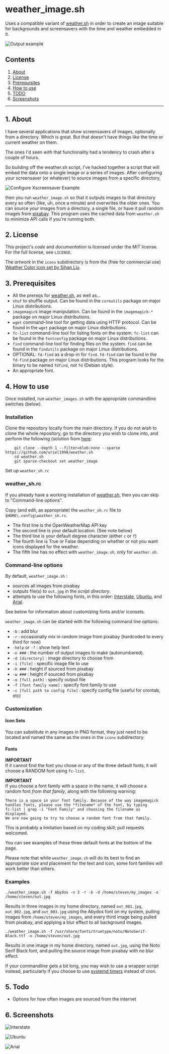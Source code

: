 # weather_image.sh 

Uses a compatible variant of [weather.sh](https://uriel1998.github.io/weather.sh/) in order to create an image suitable 
for backgrounds and screensavers with the time and weather embedded in it.

![Output example](https://github.com/uriel1998/weather.sh/raw/master/weather_image/ubuntu_font.jpg "Example output")

## Contents
 1. [About](#1-about)
 2. [License](#2-license)
 3. [Prerequisites](#3-prerequisites)
 4. [How to use](#4-how-to-use)
 5. [TODO](#5-todo)
 6. [Screenshots](#6-screenshots)

***

## 1. About

I have several applications that show screensavers of images, optionally from a 
directory.  Which is great.  But that doesn't have things like the time or 
current weather on them.

The ones I'd seen *with* that functionality had a tendency to crash after a 
couple of hours.  

So building off the weather.sh script, I've hacked together a script that will 
embed the data onto a single image or a series of images.  After configuring 
your screensaver (or whatever) to source images from a specific directory,

![Configure Xscreensaver Example](https://github.com/uriel1998/weather.sh/raw/master/weather_image/xscreensaver_setup.png "Example of configuring Xscreensaver")

then you run `weather_image.sh` so that it outputs images to that directory 
every so often (like, uh, once a minute) and overwrites the older ones.  You 
can source *your* images from a directory, a single file, or have it pull 
random images from [pixabay](pixabay.com).  This program uses the cached data
from `weather.sh` to minimize API calls if you're running both.

## 2. License

This project's *code* and *documentation* is licensed under the MIT license. For the full license, see `LICENSE`.

The *artwork* in the `icons` subdirectory is from the (free for commercial use) 
[Weather Color icon set by Sihan Liu](https://www.iconfinder.com/iconsets/weather-color-2).  

## 3. Prerequisites

 * All the prereqs for [weather.sh](https://uriel1998.github.io/weather.sh/), as well as...
 * `shuf` to shuffle output. Can be found in the `coreutils` package on major 
 Linux distributions.  
 * `imagemagick` image manipulation. Can be found in the `imagemagick-*` 
 package on major Linux distributions.  
 * `wget` command-line tool for getting data using HTTP protocol. Can be 
 found in the `wget` package on major Linux distributions.  
 * `fc-list` command-line tool for listing fonts on the system. `fc-list` can be 
 found in the `fontconfig` package on major Linux distributions.  
 * `find` command-line tool for finding files on the system. `find` can be 
 found in the `findutils` package on major Linux distributions.  
 * OPTIONAL: `fd-find` as a drop-in for `find`.  `fd-find` can be found in the 
 `fd-find` package on major Linux distributions.  This program looks for the 
 binary to be named `fdfind`, *not* `fd` (Debian style).
 * An appropriate font.  
 
## 4. How to use

Once installed, run `weather_images.sh` with the appropriate commandline 
switches (below). 

### Installation

Clone the repository locally from the main directory.  If you do not wish to clone the whole repository, 
go to the directory you wish to clone into, and perform the following (solution from 
[here](https://stackoverflow.com/questions/600079/how-do-i-clone-a-subdirectory-only-of-a-git-repository):

```
    git clone --depth 1 --filter=blob:none --sparse https://github.com/uriel1998/weather.sh 
    cd weather.sh
    git sparse-checkout set weather_image

```

Set up `weather_sh.rc`

### weather_sh.rc

If you already have a working installation of [weather.sh](https://uriel1998.github.io/weather.sh/), 
then you can skip to "Command-line options".

Copy (and edit, as appropriate) the `weather_sh.rc` file to `$HOME\.config\weather_sh.rc`.   
* The first line is the OpenWeatherMap API key  
* The second line is your default location. (See note below)  
* The third line is your default degree character (either `c` or `f`)  
* The fourth line is True or False depending on whether or not you want icons displayed for the weather.
* The fifth line has no effect with `weather_image.sh`, only for `weather.sh`.


### Command-line options

By default, `weather_image.sh` :

* sources all images from pixabay 
* outputs file(s) to `out.jpg` in the *script directory*.
* attempts to use the following fonts, in this order: [Interstate](https://dafontfamily.com/interstate-font-free-download/), [Ubuntu](https://www.1001freefonts.com/ubuntu.font), and [Arial](https://www.cufonfonts.com/font/arial).

See below for information about customizing fonts and/or iconsets.

`weather_image.sh` can be started with the following command line 
options:

 * `-b` : add blur  
 * `-r` : occasionally mix in random image from pixabay (hardcoded to every third for now) 
 * `-help` or `-?` : show help text
 * `-n ###` : the number of output images to make (autonumbered). 
 * `-d [directory]` : image directory to choose from
 * `-i [file]` : specific image file to use
 * `-h ###` : height if sourced from pixabay
 * `-w ###` : height if sourced from pixabay 
 * `-o [full path]` : specify output file 
 * `-f [font family name]` : specify font family to use
 * `-c [full path to config file]` : specify config file (useful for crontab, etc)

### Customization

#### Icon Sets

You can substitute in any images in PNG format, they just need to be located 
and named the same as the ones in the `icons` subdirectory.  

#### Fonts

**IMPORTANT**  
If it cannot find the font you chose or any of the three default fonts, it will 
choose a RANDOM font using `fc-list`.  

**IMPORTANT**  
If you choose a font family with a space in the name, it will choose a random 
font *from that family*, along with the following warning:

```
There is a space in your font family. Because of the way imagemagick
handles fonts, please use the *filename* of the font, by typing 
fc-list | grep -i "Font Family" and choosing the filename as displayed. 
We are now going to try to choose a random font from that family.

```

This is probably a limitation based on my coding skill; pull requests welcomed.

You can see examples of these three default fonts at the bottom of the page.

Please note that while `weather_image.sh` will do its best to find an appropriate 
size and placement for the text and icon, some font families will work better than others. 
 
### Examples
 
`./weather_image.sh -f Abydos -n 3 -r -b -d /home/steven/my_images -o /home/steven/out.jpg`

Results in three images in my home directory, named `out_001.jpg`, `out_002.jpg`, 
and `out_003.jpg` using the Abydos font on my system, pulling images from 
`/home/steven/my_images`, and every third image being pulled from pixabay, and 
applying a blur effect to all background images.  

`./weather_image.sh -f /usr/share/fonts/truetype/noto/NotoSerif-Black.ttf -o /home/steven/out.jpg`

Results in one image in my home directory, named `out.jpg`, using the Noto Serif 
Black font, and pulling the source image from pixabay with no blur effect.

If your commandline gets a bit long, you may wish to use a wrapper script instead, 
particularly if you choose to use [systemd timers](https://fedoramagazine.org/systemd-timers-for-scheduling-tasks/)  instead of cron.

 
## 5. Todo

 * Options for how often images are sourced from the internet

## 6. Screenshots

![Interstate](https://github.com/uriel1998/weather.sh/raw/master/weather_image/interstate_font.jpg "Example Interstate font output")  

![Ubuntu](https://github.com/uriel1998/weather.sh/raw/master/weather_image/ubuntu_font.jpg "Example Ubuntu font output")  

![Arial](https://github.com/uriel1998/weather.sh/raw/master/weather_image/arial_font.jpg "Example Arial font output")  
